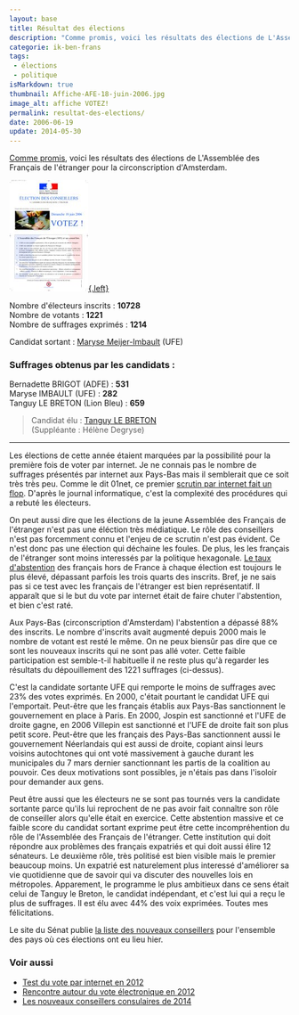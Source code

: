 ```yaml
---
layout: base
title: Résultat des élections
description: "Comme promis, voici les résultats des élections de L'Assemblée des Français de l'étranger pour la circonscription d'Amsterdam."
categorie: ik-ben-frans
tags: 
 - élections
 - politique
isMarkdown: true
thumbnail: Affiche-AFE-18-juin-2006.jpg
image_alt: affiche VOTEZ!
permalink: resultat-des-elections/
date: 2006-06-19
update: 2014-05-30
---
```


[Comme promis](/assemblee-francais-etranger), voici les résultats des élections de L'Assemblée des Français de l'étranger pour la circonscription d'Amsterdam.

[![affiche VOTEZ!](Affiche-AFE-18-juin-2006.jpg){.left}](/public/images/scans/Affiche-AFE-18-juin-2006.jpg)

Nombre d'électeurs inscrits : **10728**  
Nombre de votants : **1221**  
Nombre de suffrages exprimés : **1214**  

Candidat sortant : [Maryse Meijer-Imbault](http://assemblee-afe.fr/rubrique.php3?id_rubrique=22&ID_WEBUSER=138) (UFE)

### Suffrages obtenus par les candidats :
Bernadette BRIGOT (ADFE) : **531**  
Maryse IMBAULT (UFE) : **282**  
Tanguy LE BRETON (Lion Bleu) : **659**  

> Candidat élu : [Tanguy LE BRETON](http://www.deblauweleeuw.nl/candidats.htm)  
> (Suppléante : Hélène Degryse)

----

Les élections de cette année étaient marquées par la possibilité pour la première fois de voter par internet. Je ne connais pas le nombre de suffrages présentés par internet aux Pays-Bas mais il semblerait que ce soit très très peu. Comme le dit 01net, ce premier [scrutin par internet fait un flop](http://www.01net.com/editorial/318514/suffrage-universel/le-vote-par-internet-des-francais-a-l-etranger-fait-un-flop/). D'après le journal informatique, c'est la complexité des procédures qui a rebuté les électeurs.

On peut aussi dire que les élections de la jeune Assemblée des Français de l'étranger n'est pas une éléction très médiatique. Le rôle des conseillers n'est pas forcemment connu et l'enjeu de ce scrutin n'est pas évident. Ce n'est donc pas une élection qui déchaine les foules. De plus, les les français de l'étranger sont moins interessés par la politique hexagonale. [Le taux d'abstention](http://geoelections.free.fr/France/abstentions/abst.htm) des français hors de France à chaque élection est toujours le plus élevé, dépassant parfois les trois quarts des inscrits. Bref, je ne sais pas si ce test avec les français de l'étranger est bien représentatif. Il apparaît que si le but du vote par internet était de faire chuter l'abstention, et bien c'est raté.

Aux Pays-Bas (circonscription d'Amsterdam) l'abstention a dépassé 88% des inscrits. Le nombre d'inscrits avait augmenté depuis 2000 mais le nombre de votant est resté le même. On ne peux biensûr pas dire que ce sont les nouveaux inscrits qui ne sont pas allé voter. Cette faible participation est semble-t-il habituelle il ne reste plus qu'à regarder les résultats du dépouillement des 1221 suffrages (ci-dessus).

C'est la candidate sortante UFE qui remporte le moins de suffrages avec 23% des votes exprimés. En 2000, c'était pourtant le candidat UFE qui l'emportait. Peut-être que les français établis aux Pays-Bas sanctionnent le gouvernement en place à Paris. En 2000, Jospin est sanctionné et l'UFE de droite gagne, en 2006 Villepin est sanctionné et l'UFE de droite fait son plus petit score. Peut-être que les français des Pays-Bas sanctionnent aussi le gouvernement Néerlandais qui est aussi de droite, copiant ainsi leurs voisins autochtones qui ont voté massivement à gauche durant les municipales du 7 mars dernier sanctionnant les partis de la coalition au pouvoir. Ces deux motivations sont possibles, je n'étais pas dans l'isoloir pour demander aux gens. 

Peut être aussi que les électeurs ne se sont pas tournés vers la candidate sortante parce qu'ils lui reprochent de ne pas avoir fait connaître son rôle de conseiller alors qu'elle était en exercice. Cette abstention massive et ce faible score du candidat sortant exprime peut être cette incompréhention du rôle de l'Assemblée des Français de l'étranger. Cette institution qui doit répondre aux problèmes des français expatriés et qui doit aussi élire 12 sénateurs. Le deuxième rôle, très politisé est bien visible mais le premier beaucoup moins. Un expatrié est naturelement plus interessé d'améliorer sa vie quotidienne que de savoir qui va discuter des nouvelles lois en métropoles. Apparement, le programme le plus ambitieux dans ce sens était celui de Tanguy le Breton, le candidat indépendant, et c'est lui qui a reçu le plus de suffrages. Il est élu avec 44% des voix exprimées. Toutes mes félicitations.

Le site du Sénat publie [la liste des nouveaux conseillers](http://www.expatries.senat.fr/resultats_elections_AFE_juin2006.html) pour l'ensemble des pays où ces élections ont eu lieu hier.

### Voir aussi 
* [Test du vote par internet en 2012](/voter-par-internet)
* [Rencontre autour du vote électronique en 2012](/Rencontre-vote-electronique)
* [Les nouveaux conseillers consulaires de 2014](/Les-nouveaux-conseillers-consulaires)
